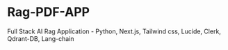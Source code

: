 # Rag-PDF-APP
Full Stack AI Rag Application - Python, Next.js, Tailwind css, Lucide, Clerk, Qdrant-DB, Lang-chain
